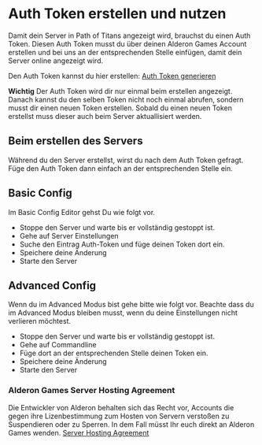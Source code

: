 # Auth Token erstellen und nutzen
Damit dein Server in Path of Titans angezeigt wird, brauchst du einen Auth Token. Diesen Auth Token musst du über deinen Alderon Games Account erstellen und bei uns an der entsprechenden Stelle einfügen, damit dein Server online angezeigt wird.

Den Auth Token kannst du hier erstellen: [Auth Token generieren](https://alderongames.com/oauth/hosting-token)

**Wichtig** Der Auth Token wird dir nur einmal beim erstellen angezeigt. Danach kannst du den selben Token nicht noch einmal abrufen, sondern musst dir einen neuen Token erstellen. Sobald du einen neuen Token erstellst muss dieser auch beim Server aktuallisiert werden.

## Beim erstellen des Servers
Während du den Server erstellst, wirst du nach dem Auth Token gefragt. Füge den Auth Token dann einfach an der entsprechenden Stelle ein.

## Basic Config
Im Basic Config Editor gehst Du wie folgt vor.
* Stoppe den Server und warte bis er vollständig gestoppt ist.
* Gehe auf Server Einstellungen
* Suche den Eintrag Auth-Token und füge deinen Token dort ein.
* Speichere deine Änderung
* Starte den Server

## Advanced Config
Wenn du im Advanced Modus bist gehe bitte wie folgt vor. Beachte dass du im Advanced Modus bleiben musst, wenn du deine Einstellungen nicht verlieren möchtest.
* Stoppe den Server und warte bis er vollständig gestoppt ist.
* Gehe auf Commandline
* Füge dort an der entsprechenden Stelle deinen Token ein.
* Speichere deine Änderung
* Starte den Server

### Alderon Games Server Hosting Agreement
Die Entwickler von Alderon behalten sich das Recht vor, Accounts die gegen ihre Lizenbestimmung zum Hosten von Servern verstoßen zu Suspendieren oder zu Sperren. In dem Fall müsst Ihr euch direkt an Alderon Games wenden. [Server Hosting Agreement](https://alderongames.com/legal/server-hosting-agreement)
